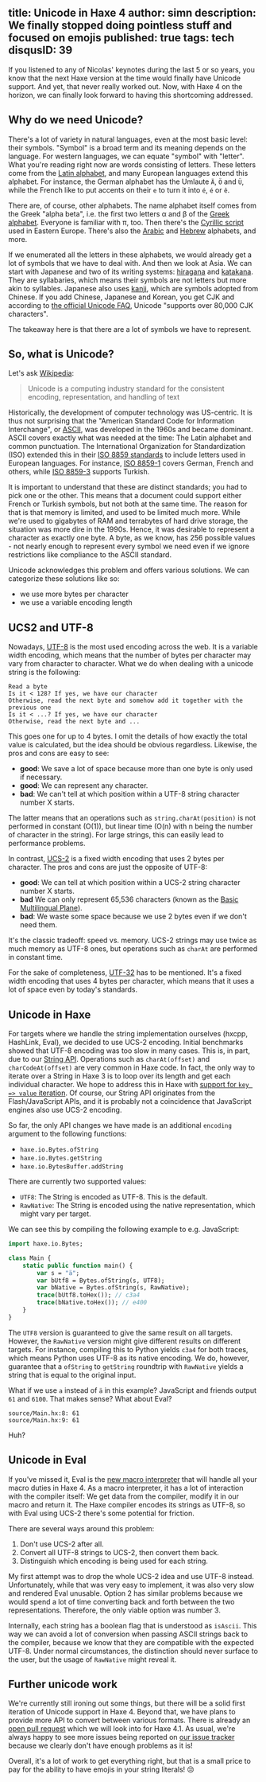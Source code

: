 title: Unicode in Haxe 4
author: simn
description: We finally stopped doing pointless stuff and focused on emojis
published: true
tags: tech
disqusID: 39
---

If you listened to any of Nicolas' keynotes during the last 5 or so years, you know that the next Haxe version at the time would finally have Unicode support. And yet, that never really worked out. Now, with Haxe 4 on the horizon, we can finally look forward to having this shortcoming addressed.

## Why do we need Unicode?

There's a lot of variety in natural languages, even at the most basic level: their symbols. "Symbol" is a broad term and its meaning depends on the language. For western languages, we can equate "symbol" with "letter". What you're reading right now are words consisting of letters. These letters come from the [Latin alphabet](https://en.wikipedia.org/wiki/Latin_alphabet), and many European languages extend this alphabet. For instance, the German alphabet has the Umlaute `Ä`, `Ö` and `Ü`, while the French like to put accents on their `e` to turn it into `é`, `é` or `ê`.

There are, of course, other alphabets. The name alphabet itself comes from the Greek "alpha beta", i.e. the first two letters α and β of the [Greek alphabet](https://en.wikipedia.org/wiki/Greek_alphabet). Everyone is familiar with π, too. Then there's the [Cyrillic script](https://en.wikipedia.org/wiki/Cyrillic_script) used in Eastern Europe. There's also the [Arabic](https://en.wikipedia.org/wiki/Arabic_alphabet) and [Hebrew](https://en.wikipedia.org/wiki/Hebrew_alphabet) alphabets, and more.

If we enumerated all the letters in these alphabets, we would already get a lot of symbols that we have to deal with. And then we look at Asia. We can start with Japanese and two of its writing systems: [hiragana](https://en.wikipedia.org/wiki/Hiragana) and [katakana](https://en.wikipedia.org/wiki/Katakana). They are syllabaries, which means their symbols are not letters but more akin to syllables. Japanese also uses [kanji](https://en.wikipedia.org/wiki/Kanji), which are symbols adopted from Chinese. If you add Chinese, Japanese and Korean, you get CJK and according to [the official Unicode FAQ](https://www.unicode.org/faq/han_cjk.html), Unicode "supports over 80,000 CJK characters".

The takeaway here is that there are a lot of symbols we have to represent.

## So, what is Unicode?

Let's ask [Wikipedia](https://en.wikipedia.org/wiki/Unicode):

> Unicode is a computing industry standard for the consistent encoding, representation, and handling of text

Historically, the development of computer technology was US-centric. It is thus not surprising that the "American Standard Code for Information Interchange", or [ASCII](https://en.wikipedia.org/wiki/ASCII), was developed in the 1960s and became dominant. ASCII covers exactly what was needed at the time: The Latin alphabet and common punctuation. The International Organization for Standardization (ISO) extended this in their [ISO 8859 standards](https://en.wikipedia.org/wiki/ISO/IEC_8859) to include letters used in European languages. For instance, [ISO 8859-1](https://en.wikipedia.org/wiki/ISO/IEC_8859-1) covers German, French and others, while [ISO 8859-3](https://en.wikipedia.org/wiki/ISO/IEC_8859-3) supports Turkish.

It is important to understand that these are distinct standards; you had to pick one or the other. This means that a document could support either French or Turkish symbols, but not both at the same time. The reason for that is that memory is limited, and used to be limited much more. While we're used to gigabytes of RAM and terrabytes of hard drive storage, the situation was more dire in the 1990s. Hence, it was desirable to represent a character as exactly one byte. A byte, as we know, has 256 possible values - not nearly enough to represent every symbol we need even if we ignore restrictions like compliance to the ASCII standard.

Unicode acknowledges this problem and offers various solutions. We can categorize these solutions like so:

* we use more bytes per character
* we use a variable encoding length

## UCS2 and UTF-8

Nowadays, [UTF-8](https://en.wikipedia.org/wiki/UTF-8) is the most used encoding across the web. It is a variable width encoding, which means that the number of bytes per character may vary from character to character. What we do when dealing with a unicode string is the following:

```
Read a byte
Is it < 128? If yes, we have our character
Otherwise, read the next byte and somehow add it together with the previous one
Is it < ...? If yes, we have our character
Otherwise, read the next byte and ...
```

This goes one for up to 4 bytes. I omit the details of how exactly the total value is calculated, but the idea should be obvious regardless. Likewise, the pros and cons are easy to see:

* **good**: We save a lot of space because more than one byte is only used if necessary.
* **good**: We can represent any character.
* **bad**: We can't tell at which position within a UTF-8 string character number X starts.

The latter means that an operations such as `string.charAt(position)` is not performed in constant (O(1)), but linear time (O(n) with n being the number of character in the string). For large strings, this can easily lead to performance problems.

In contrast, [UCS-2](https://en.wikipedia.org/wiki/Universal_Coded_Character_Set) is a fixed width encoding that uses 2 bytes per character. The pros and cons are just the opposite of UTF-8:

* **good**: We can tell at which position within a UCS-2 string character number X starts.
* **bad** We can only represent 65,536 characters (known as the [Basic Multilingual Plane](https://en.wikipedia.org/wiki/Plane_(Unicode)#Basic_Multilingual_Plane)).
* **bad**: We waste some space because we use 2 bytes even if we don't need them.

It's the classic tradeoff: speed vs. memory. UCS-2 strings may use twice as much memory as UTF-8 ones, but operations such as `charAt` are performed in constant time.

For the sake of completeness, [UTF-32](https://en.wikipedia.org/wiki/UTF-32) has to be mentioned. It's a fixed width encoding that uses 4 bytes per character, which means that it uses a lot of space even by today's standards.

## Unicode in Haxe

For targets where we handle the string implementation ourselves (hxcpp, HashLink, Eval), we decided to use UCS-2 encoding. Initial benchmarks showed that UTF-8 encoding was too slow in many cases. This is, in part, due to our [String API](https://api.haxe.org/String.html). Operations such as `charAt(offset)` and `charCodeAt(offset)` are very common in Haxe code. In fact, the only way to iterate over a String in Haxe 3 is to loop over its length and get each individual character. We hope to address this in Haxe with [support for `key => value` iteration](https://github.com/HaxeFoundation/haxe/issues/7395). Of course, our String API originates from the Flash/JavaScript APIs, and it is probably not a coincidence that JavaScript engines also use UCS-2 encoding.

So far, the only API changes we have made is an additional `encoding` argument to the following functions:

* `haxe.io.Bytes.ofString`
* `haxe.io.Bytes.getString`
* `haxe.io.BytesBuffer.addString`

There are currently two supported values:

* `UTF8`: The String is encoded as UTF-8. This is the default.
* `RawNative`: The String is encoded using the native representation, which might vary per target.

We can see this by compiling the following example to e.g. JavaScript:

```haxe
import haxe.io.Bytes;

class Main {
	static public function main() {
		var s = "ä";
		var bUtf8 = Bytes.ofString(s, UTF8);
		var bNative = Bytes.ofString(s, RawNative);
		trace(bUtf8.toHex()); // c3a4
		trace(bNative.toHex()); // e400
	}
}
```

The `UTF8` version is guaranteed to give the same result on all targets. However, the `RawNative` version might give different results on different targets. For instance, compiling this to Python yields `c3a4` for both traces, which means Python uses UTF-8 as its native encoding. We do, however, guarantee that a `ofString` to `getString` roundtrip with `RawNative` yields a string that is equal to the original input.

What if we use `a` instead of `ä` in this example? JavaScript and friends output `61` and `6100`. That makes sense? What about Eval?

```
source/Main.hx:8: 61
source/Main.hx:9: 61
```

Huh?

## Unicode in Eval

If you've missed it, Eval is the [new macro interpreter](https://haxe.org/blog/eval/) that will handle all your macro duties in Haxe 4. As a macro interpreter, it has a lot of interaction with the compiler itself: We get data from the compiler, modify it in our macro and return it. The Haxe compiler encodes its strings as UTF-8, so with Eval using UCS-2 there's some potential for friction.

There are several ways around this problem:

1. Don't use UCS-2 after all.
2. Convert all UTF-8 strings to UCS-2, then convert them back.
3. Distinguish which encoding is being used for each string.

My first attempt was to drop the whole UCS-2 idea and use UTF-8 instead. Unfortunately, while that was very easy to implement, it was also very slow and rendered Eval unusable. Option 2 has similar problems because we would spend a lot of time converting back and forth between the two representations. Therefore, the only viable option was number 3.

Internally, each string has a boolean flag that is understood as `isAscii`. This way we can avoid a lot of conversion when passing ASCII strings back to the compiler, because we know that they are compatible with the expected UTF-8. Under normal circumstances, the distinction should never surface to the user, but the usage of `RawNative` might reveal it.

## Further unicode work

We're currently still ironing out some things, but there will be a solid first iteration of Unicode support in Haxe 4. Beyond that, we have plans to provide more API to convert between various formats. There is already an [open pull request](https://github.com/HaxeFoundation/haxe/pull/6748) which we will look into for Haxe 4.1. As usual, we're always happy to see more issues being reported on [our issue tracker](https://github.com/HaxeFoundation/haxe/issues) because we clearly don't have enough problems as it is!

Overall, it's a lot of work to get everything right, but that is a small price to pay for the ability to have emojis in your string literals! 😒